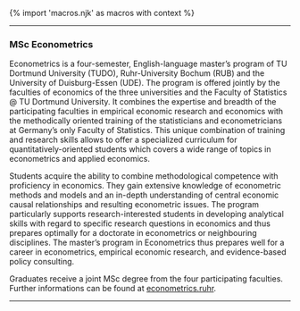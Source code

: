 {% import 'macros.njk' as macros with context %}
***
### MSc Econometrics

Econometrics is a four-semester, English-language master’s program of TU Dortmund University (TUDO), Ruhr-University Bochum (RUB) and the University of Duisburg-Essen (UDE). The program is offered jointly by the faculties of economics of the three universities and the Faculty of Statistics @ TU Dortmund University. It combines the expertise and breadth of the participating faculties in empirical economic research and economics with the methodically oriented training of the statisticians and econometricians at Germany’s only Faculty of Statistics. This unique combination of training and research skills allows to offer a specialized curriculum for quantitatively-oriented students which covers a wide range of topics in econometrics and applied economics.

Students acquire the ability to combine methodological competence with proficiency in economics. They gain extensive knowledge of econometric methods and models and an in-depth understanding of central economic causal relationships and resulting econometric issues. The program particularly supports research-interested students in developing analytical skills with regard to specific research questions in economics and thus prepares optimally for a doctorate in econometrics or neighbouring disciplines. The master’s program in Econometrics thus prepares well for a career in econometrics, empirical economic research, and evidence-based policy consulting.

Graduates receive a joint MSc degree from the four participating faculties. Further informations can be found at [econometrics.ruhr](https://www.econometrics.ruhr/).

***